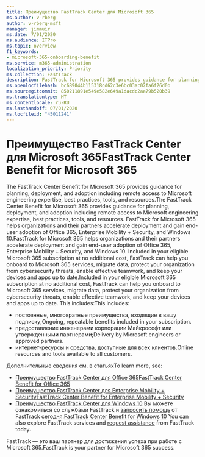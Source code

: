 ```yaml
---
title: Преимущество FastTrack Center для Microsoft 365
ms.author: v-rberg
author: v-rberg-msft
manager: jimmuir
ms.date: 7/01/2020
ms.audience: ITPro
ms.topic: overview
f1_keywords:
- microsoft-365-onboarding-benefit
ms.service: m365-administration
localization_priority: Priority
ms.collection: FastTrack
description: FastTrack for Microsoft 365 provides guidance for planning, deployment and adoption including remote access to Microsoft engineering expertise, best practices, tools, and resources. FastTrack for Microsoft 365 helps organizations and their partners accelerate deployment and gain end-user adoption of Office 365, Windows 10, and Enterprise Mobility + Security.
ms.openlocfilehash: bc689044b115318cd62c3e6bc03ac02fa6f26d0b
ms.sourcegitcommit: 850211891e549e582e649a1dacdc2aa79b520b39
ms.translationtype: HT
ms.contentlocale: ru-RU
ms.lasthandoff: 07/01/2020
ms.locfileid: "45011241"
---
```

# <a name="fasttrack-center-benefit-for-microsoft-365"></a><span data-ttu-id="8ea95-104">Преимущество FastTrack Center для Microsoft 365</span><span class="sxs-lookup"><span data-stu-id="8ea95-104">FastTrack Center Benefit for Microsoft 365</span></span>

<span data-ttu-id="8ea95-105">The FastTrack Center Benefit for Microsoft 365 provides guidance for planning, deployment, and adoption including remote access to Microsoft engineering expertise, best practices, tools, and resources.</span><span class="sxs-lookup"><span data-stu-id="8ea95-105">The FastTrack Center Benefit for Microsoft 365 provides guidance for planning, deployment, and adoption including remote access to Microsoft engineering expertise, best practices, tools, and resources.</span></span> <span data-ttu-id="8ea95-106">FastTrack for Microsoft 365 helps organizations and their partners accelerate deployment and gain end-user adoption of Office 365, Enterprise Mobility + Security, and Windows 10.</span><span class="sxs-lookup"><span data-stu-id="8ea95-106">FastTrack for Microsoft 365 helps organizations and their partners accelerate deployment and gain end-user adoption of Office 365, Enterprise Mobility + Security, and Windows 10.</span></span> <span data-ttu-id="8ea95-107">Included in your eligible Microsoft 365 subscription at no additional cost, FastTrack can help you onboard to Microsoft 365 services, migrate data, protect your organization from cybersecurity threats, enable effective teamwork, and keep your devices and apps up to date.</span><span class="sxs-lookup"><span data-stu-id="8ea95-107">Included in your eligible Microsoft 365 subscription at no additional cost, FastTrack can help you onboard to Microsoft 365 services, migrate data, protect your organization from cybersecurity threats, enable effective teamwork, and keep your devices and apps up to date.</span></span> <span data-ttu-id="8ea95-108">This includes:</span><span class="sxs-lookup"><span data-stu-id="8ea95-108">This includes:</span></span>

- <span data-ttu-id="8ea95-109">постоянные, многократные преимущества, входящие в вашу подписку;</span><span class="sxs-lookup"><span data-stu-id="8ea95-109">Ongoing, repeatable benefits included in your subscription.</span></span>
- <span data-ttu-id="8ea95-110">предоставление инженерами корпорации Майкрософт или утвержденными партнерами;</span><span class="sxs-lookup"><span data-stu-id="8ea95-110">Delivery by Microsoft engineers or approved partners.</span></span>
- <span data-ttu-id="8ea95-111">интернет-ресурсы и средства, доступные для всех клиентов.</span><span class="sxs-lookup"><span data-stu-id="8ea95-111">Online resources and tools available to all customers.</span></span>
  
<span data-ttu-id="8ea95-112">Дополнительные сведения см. в статьях</span><span class="sxs-lookup"><span data-stu-id="8ea95-112">To learn more, see:</span></span>

- [<span data-ttu-id="8ea95-113">Преимущество FastTrack Center для Office 365</span><span class="sxs-lookup"><span data-stu-id="8ea95-113">FastTrack Center Benefit for Office 365</span></span>](O365-fasttrack-benefit-for-office-365.md) 
- [<span data-ttu-id="8ea95-114">Преимущество FastTrack Center для Enterprise Mobility + Security</span><span class="sxs-lookup"><span data-stu-id="8ea95-114">FastTrack Center Benefit for Enterprise Mobility + Security</span></span>](EMS-fasttrack-benefit-for-EMS.md)
- <span data-ttu-id="8ea95-115">[Преимущество FastTrack Center для Windows 10](Win-10-fasttrack-benefit-for-Windows-10.md) Вы можете ознакомиться со службами FastTrack и [запросить помощь](https://go.microsoft.com/fwlink/p/?LinkId=2003903) от FastTrack сегодня.</span><span class="sxs-lookup"><span data-stu-id="8ea95-115">[FastTrack Center Benefit for Windows 10](Win-10-fasttrack-benefit-for-Windows-10.md) You can also explore FastTrack services and [request assistance](https://go.microsoft.com/fwlink/p/?LinkId=2003903) from FastTrack today.</span></span>

<span data-ttu-id="8ea95-116">FastTrack — это ваш партнер для достижения успеха при работе с Microsoft 365.</span><span class="sxs-lookup"><span data-stu-id="8ea95-116">FastTrack is your partner for Microsoft 365 success.</span></span>
  